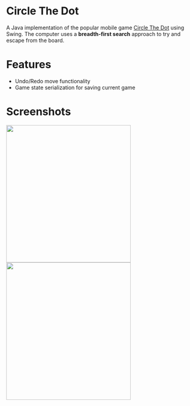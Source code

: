 # Circle The Dot

A Java implementation of the popular mobile game [Circle The Dot](https://itunes.apple.com/ca/app/circle-the-dot/id905410455?mt=8) using Swing.
The computer uses a **breadth-first search** approach to try and escape from the board.

# Features

- Undo/Redo move functionality
- Game state serialization for saving current game

# Screenshots

<img src="https://puu.sh/oKJtb/3a40fe7767.png" width="332px" height="367px" /> <img src="https://puu.sh/oKJxi/274942df1c.png" width="332px" height="367px" />
